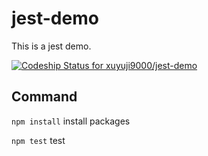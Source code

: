 # jest-demo
This is a jest demo.

[ ![Codeship Status for xuyuji9000/jest-demo](https://app.codeship.com/projects/a5165670-d020-0134-cc46-22b901f6ad6b/status?branch=master)](https://app.codeship.com/projects/201117)

## Command

`npm install` install packages

`npm test` test
